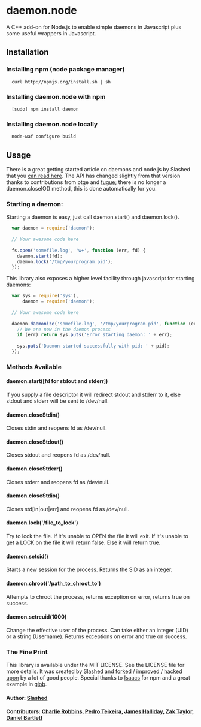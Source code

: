 # daemon.node

A C++ add-on for Node.js to enable simple daemons in Javascript plus some useful wrappers in Javascript.

## Installation

### Installing npm (node package manager)
```
  curl http://npmjs.org/install.sh | sh
```

### Installing daemon.node with npm
```
  [sudo] npm install daemon
```

### Installing daemon.node locally 
```
  node-waf configure build  
```

## Usage 

There is a great getting started article on daemons and node.js by Slashed that you [can read here][0]. The API has changed slightly from that version thanks to contributions from ptge and [fugue][1]; there is no longer a daemon.closeIO() method, this is done automatically for you.

### Starting a daemon:
Starting a daemon is easy, just call daemon.start() and daemon.lock(). 

``` js
  var daemon = require('daemon');
  
  // Your awesome code here
  
  fs.open('somefile.log', 'w+', function (err, fd) {
    daemon.start(fd);
    daemon.lock('/tmp/yourprogram.pid');
  });
```

This library also exposes a higher level facility through javascript for starting daemons:

``` js
  var sys = require('sys'),
      daemon = require('daemon');
  
  // Your awesome code here
  
  daemon.daemonize('somefile.log', '/tmp/yourprogram.pid', function (err, pid) {
    // We are now in the daemon process
    if (err) return sys.puts('Error starting daemon: ' + err);
    
    sys.puts('Daemon started successfully with pid: ' + pid);
  });
```


### Methods Available

#### daemon.start([fd for stdout and stderr])
  If you supply a file descriptor it will redirect stdout and stderr to it, else stdout and stderr will be sent to /dev/null.
#### daemon.closeStdin()
  Closes stdin and reopens fd as /dev/null.
#### daemon.closeStdout()
  Closes stdout and reopens fd as /dev/null.
#### daemon.closeStderr()
  Closes stderr and reopens fd as /dev/null.
#### daemon.closeStdio()
  Closes std[in|out|err] and reopens fd as /dev/null.
#### daemon.lock('/file_to_lock')
  Try to lock the file. If it's unable to OPEN the file it will exit. If it's unable to get a LOCK on the file it will return false. Else it will return true.
#### daemon.setsid()
  Starts a new session for the process. Returns the SID as an integer.
#### daemon.chroot('/path_to_chroot_to')
  Attempts to chroot the process, returns exception on error, returns true on success.
#### daemon.setreuid(1000)
  Change the effective user of the process. Can take either an integer (UID) or a string (Username). Returns exceptions on error and true on success.


### The Fine Print
This library is available under the MIT LICENSE. See the LICENSE file for more details. It was created by [Slashed][2] and [forked][3] / [improved][4] / [hacked upon][1] by a lot of good people. Special thanks to [Isaacs][5] for npm and a great example in [glob][6].

#### Author: [Slashed](http://github.com/slashed)
#### Contributors: [Charlie Robbins](http://nodejitsu.com), [Pedro Teixeira](https://github.com/pgte), [James Halliday](https://github.com/substack), [Zak Taylor](https://github.com/dobl), [Daniel Bartlett](https://github.com/danbuk)

[0]: http://slashed.posterous.com/writing-daemons-in-javascript-with-nodejs-0
[1]: https://github.com/pgte/fugue/blob/master/deps/daemon.cc
[2]: https://github.com/slashed/daemon.node
[3]: https://github.com/substack/daemon.node/
[4]: https://github.com/dobl/daemon.node
[5]: https://github.com/isaacs/npm
[6]: https://github.com/isaacs/node-glob